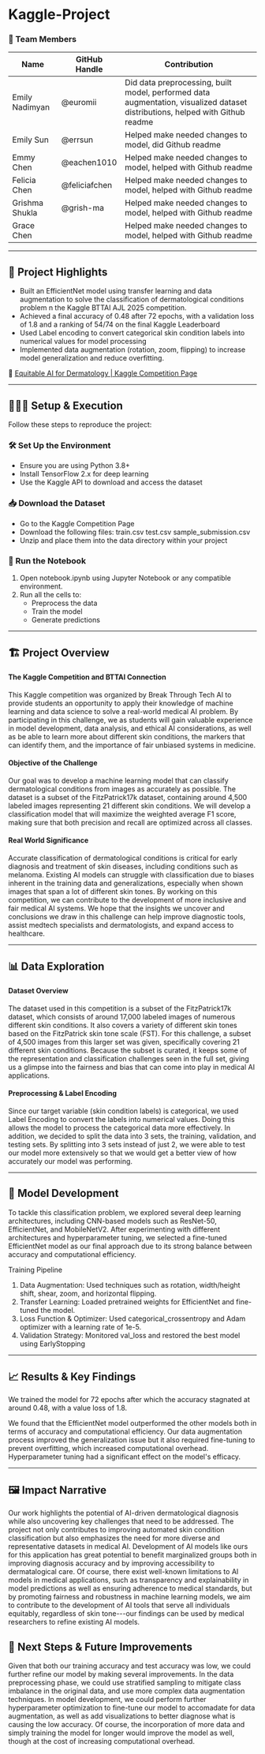 # Kaggle-Project

### **👥 Team Members**

| Name | GitHub Handle | Contribution |
| ----- | ----- | ----- |
| Emily Nadimyan | @euromii | Did data preprocessing, built model, performed data augmentation, visualized dataset distributions, helped with Github readme |
| Emily Sun | @errsun | Helped make needed changes to model, did Github readme |
| Emmy Chen | @eachen1010 | Helped make needed changes to model, helped with Github readme |
| Felicia Chen | @feliciafchen | Helped make needed changes to model, helped with Github readme |
| Grishma Shukla | @grish-ma | Helped make needed changes to model, helped with Github readme |
| Grace Chen |  | Helped make needed changes to model, helped with Github readme |

---

## **🎯 Project Highlights**

* Built an EfficientNet model using transfer learning and data augmentation to solve the classification of dermatological conditions problem n the Kaggle BTTAI AJL 2025 competition.
* Achieved a final accuracy of 0.48 after 72 epochs, with a validation loss of 1.8 and a ranking of 54/74 on the final Kaggle Leaderboard
* Used Label encoding to convert categorical skin condition labels into numerical values for model processing
* Implemented data augmentation (rotation, zoom, flipping) to increase model generalization and reduce overfitting.

🔗 [Equitable AI for Dermatology | Kaggle Competition Page](https://www.kaggle.com/competitions/bttai-ajl-2025/overview)

---

## **👩🏽‍💻 Setup & Execution**

Follow these steps to reproduce the project:

### 🛠️ Set Up the Environment
- Ensure you are using Python 3.8+
- Install TensorFlow 2.x for deep learning
- Use the Kaggle API to download and access the dataset

### 📥 Download the Dataset
- Go to the Kaggle Competition Page
- Download the following files:
  train.csv
  test.csv
  sample_submission.csv
- Unzip and place them into the data directory within your project

### 🚀 Run the Notebook
1. Open notebook.ipynb using Jupyter Notebook or any compatible environment.
2. Run all the cells to:
   - Preprocess the data
   - Train the model
   - Generate predictions

---

## **🏗️ Project Overview**

#### The Kaggle Competition and BTTAI Connection
This Kaggle competition was organized by Break Through Tech AI to provide students an opportunity to apply their knowledge of machine learning and data science to solve a real-world medical AI problem. By participating in this challenge, we as students will gain valuable experience in model development, data analysis, and ethical AI considerations, as well as be able to learn more about different skin conditions, the markers that can identify them, and the importance of fair unbiased systems in medicine.

#### Objective of the Challenge
Our goal was to develop a machine learning model that can classify dermatological conditions from images as accurately as possible. The dataset is a subset of the FitzPatrick17k dataset, containing around 4,500 labeled images representing 21 different skin conditions. We will develop a classification model that will maximize the weighted average F1 score, making sure that both precision and recall are optimized across all classes.

#### Real World Significance
Accurate classification of dermatological conditions is critical for early diagnosis and treatment of skin diseases, including conditions such as melanoma. Existing AI models can struggle with classification due to biases inherent in the training data and generalizations, especially when shown images that span a lot of different skin tones. By working on this competition, we can contribute to the development of more inclusive and fair medical AI systems. We hope that the insights we uncover and conclusions we draw in this challenge can help improve diagnostic tools, assist medtech specialists and dermatologists, and expand access to healthcare.

---

## **📊 Data Exploration**

#### Dataset Overview
The dataset used in this competition is a subset of the FitzPatrick17k dataset, which consists of around 17,000 labeled images of numerous different skin conditions. It also covers a variety of different skin tones based on the FitzPatrick skin tone scale (FST). For this challenge, a subset of 4,500 images from this larger set was given, specifically covering 21 different skin conditions. Because the subset is curated, it keeps some of the representation and classification challenges seen in the full set, giving us a glimpse into the fairness and bias that can come into play in medical AI applications.

#### Preprocessing & Label Encoding
Since our target variable (skin condition labels) is categorical, we used Label Encoding to convert the labels into numerical values. Doing this allows the model to process the categorical data more effectively. In addition, we decided to split the data into 3 sets, the training, validation, and testing sets. By splitting into 3 sets instead of just 2, we were able to test our model more extensively so that we would get a better view of how accurately our model was performing.

---

## **🧠 Model Development**
To tackle this classification problem, we explored several deep learning architectures, including CNN-based models such as ResNet-50, EfficientNet, and MobileNetV2. After experimenting with different architectures and hyperparameter tuning, we selected a fine-tuned EfficientNet model as our final approach due to its strong balance between accuracy and computational efficiency.

Training Pipeline
1. Data Augmentation: Used techniques such as rotation, width/height shift, shear, zoom, and horizontal flipping.
2. Transfer Learning: Loaded pretrained weights for EfficientNet and fine-tuned the model.
3. Loss Function & Optimizer: Used categorical_crossentropy and Adam optimizer with a learning rate of 1e-5.
4. Validation Strategy: Monitored val_loss and restored the best model using EarlyStopping

---

## **📈 Results & Key Findings**
We trained the model for 72 epochs after which the accuracy stagnated at around 0.48, with a value loss of 1.8.

We found that the EfficientNet model outperformed the other models both in terms of accuracy and computational efficiency. Our data augmentation process improved the generalization issue but it also required fine-tuning to prevent overfitting, which increased computational overhead. Hyperparameter tuning had a significant effect on the model's efficacy. 

---

## **🖼️ Impact Narrative**
Our work highlights the potential of AI-driven dermatological diagnosis while also uncovering key challenges that need to be addressed. The project not only contributes to improving automated skin condition classification but also emphasizes the need for more diverse and representative datasets in medical AI. Development of AI models like ours for this application has great potential to benefit marginalized groups both in improving diagnosis accuracy and by improving accessibility to dermatalogical care. Of course, there exist well-known limitations to AI models in medical applications, such as transparency and explainability in model predictions as well as ensuring adherence to medical standards, but by promoting fairness and robustness in machine learning models, we aim to contribute to the development of AI tools that serve all individuals equitably, regardless of skin tone---our findings can be used by medical researchers to refine existing AI models. 


## **🚀 Next Steps & Future Improvements**
Given that both our training accuracy and test accuracy was low, we could further refine our model by making several improvements. In the data preprocessing phase, we could use stratified sampling to mitigate class imbalance in the original data, and use more complex data augmentation techniques. In model development, we could perform further hyperparameter optimization to fine-tune our model to accomadate for data augmentation, as well as add visualizations to better diagnose what is causing the low accuracy. Of course, the incorporation of more data and simply training the model for longer would improve the model as well, though at the cost of increasing computational overhead.

